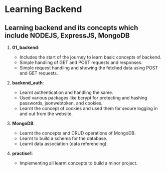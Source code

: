 # Learning Backend

## Learning backend and its concepts which include NODEJS, ExpressJS, MongoDB

1. **01_backend**: 
   - Includes the start of the journey to learn basic concepts of backend.
   - Simple handling of GET and POST requests and responses.
   - Simple request handling and showing the fetched data using POST and GET requests.
   
2. **backend_auth**: 
   - Learnt authentication and handling the same.
   - Used various packages like bcrypt for protecting and hashing passwords, jsonwebtoken, and cookies.
   - Learnt the concept of cookies and used them for secure logging in and out from the website.
   
3. **MongoDB**: 
   - Learnt the concepts and CRUD operations of MongoDB.
   - Learnt to build a schema for the database.
   - Learnt data association (data referencing).

4. **practise1**: 
   - Implementing all learnt concepts to build a minor project.
